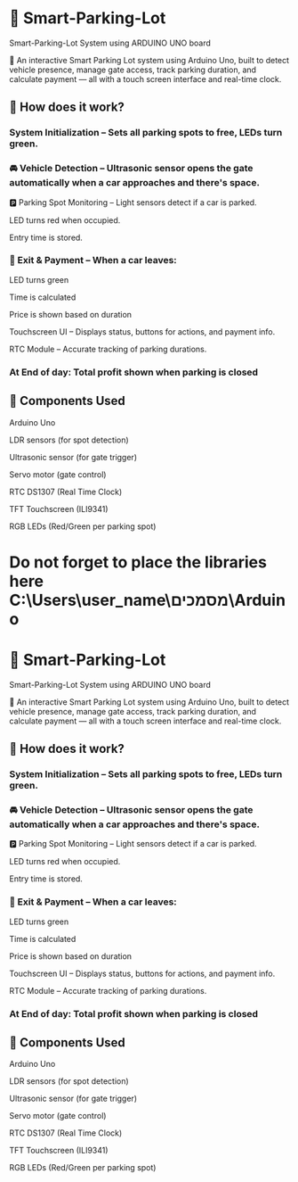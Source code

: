 # 🚗 Smart-Parking-Lot
Smart-Parking-Lot System using ARDUINO UNO board

🚗 An interactive Smart Parking Lot system using Arduino Uno, built to detect vehicle presence, manage gate access, track parking duration, and calculate payment — all with a touch screen interface and real-time clock.

## 🧠 How does it work? 

### System Initialization – Sets all parking spots to free, LEDs turn green.

### 🚘 Vehicle Detection – Ultrasonic sensor opens the gate automatically when a car approaches and there's space.

🅿️ Parking Spot Monitoring – Light sensors detect if a car is parked.

LED turns red when occupied.

Entry time is stored.

### 💸 Exit & Payment – When a car leaves:

LED turns green

Time is calculated

Price is shown based on duration

Touchscreen UI – Displays status, buttons for actions, and payment info.

RTC Module – Accurate tracking of parking durations.

### At End of day: Total profit shown when parking is closed

## 🔧 Components Used
Arduino Uno

LDR sensors (for spot detection)

Ultrasonic sensor (for gate trigger)

Servo motor (gate control)

RTC DS1307 (Real Time Clock)

TFT Touchscreen (ILI9341)

RGB LEDs (Red/Green per parking spot)

Do not forget to place the libraries here C:\Users\user_name\מסמכים\Arduino
=======
# 🚗 Smart-Parking-Lot
Smart-Parking-Lot System using ARDUINO UNO board

🚗 An interactive Smart Parking Lot system using Arduino Uno, built to detect vehicle presence, manage gate access, track parking duration, and calculate payment — all with a touch screen interface and real-time clock.

## 🧠 How does it work? 

### System Initialization – Sets all parking spots to free, LEDs turn green.

### 🚘 Vehicle Detection – Ultrasonic sensor opens the gate automatically when a car approaches and there's space.

🅿️ Parking Spot Monitoring – Light sensors detect if a car is parked.

LED turns red when occupied.

Entry time is stored.

### 💸 Exit & Payment – When a car leaves:

LED turns green

Time is calculated

Price is shown based on duration

Touchscreen UI – Displays status, buttons for actions, and payment info.

RTC Module – Accurate tracking of parking durations.

### At End of day: Total profit shown when parking is closed

## 🔧 Components Used
Arduino Uno

LDR sensors (for spot detection)

Ultrasonic sensor (for gate trigger)

Servo motor (gate control)

RTC DS1307 (Real Time Clock)

TFT Touchscreen (ILI9341)

RGB LEDs (Red/Green per parking spot)
